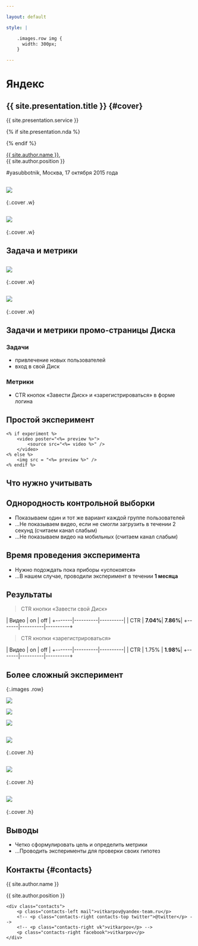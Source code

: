 ```yaml
---

layout: default

style: |

    .images.row img {
      width: 300px;
    }

---
```


# Яндекс

## **{{ site.presentation.title }}** {#cover}

<div class="s">
    <div class="service">{{ site.presentation.service }}</div>
</div>

{% if site.presentation.nda %}
<div class="nda"></div>
{% endif %}

<div class="info">
	<p class="author"><a href="{{ site.author.link }}">{{ site.author.name }}</a>, <br/> {{ site.author.position }}</p>
    <p class="author">#yasubbotnik, Москва, 17 октября 2015 года</p>
</div>

## ![](pictures/disk.png)
{:.cover .w}

## ![](pictures/disk-mini.png)
{:.cover .w}

## **Задача и метрики**

## ![](pictures/waterfall.jpg)
{:.cover .w}

## ![](pictures/agile.jpg)
{:.cover .w}

## Задачи и метрики промо-страницы Диска

### Задачи

* привлечение новых пользователей
* вход в свой Диск

### Метрики

* CTR кнопок «Завести Диск» и «зарегистрироваться» в форме логина

## Простой эксперимент

    <% if experiment %>
        <video poster="<%= preview %>">
            <source src="<%= video %>" />
        </video>
    <% else %>
        <img src = "<%= preview %>" />
    <% endif %>

## **Что нужно учитывать**

## Однородность контрольной выборки

* Показываем один и тот же вариант каждой группе пользователей
* ...Не показываем видео, если не смогли загрузить в течении 2 секунд (считаем канал слабым)
* ...Не показываем видео на мобильных (считаем канал слабым)

## Время проведения эксперимента

* Нужно подождать пока приборы «успокоятся»
* ...В нашем случае, проводили эксперимент в течении **1 месяца**

## Результаты

> CTR кнопки «Завести свой Диск»

| Видео | on       | off      |
+-------|----------|----------|
| CTR   | **7.04%**| **7.86%**|
+-------|----------|----------+

> CTR кнопки «зарегистрироваться»

| Видео | on       | off      |
+-------|----------|----------|
| CTR   | 1.75%    | **1.98%**|
+-------|----------|----------+

## Более сложный эксперимент
{:.images .row}

![](pictures/disk-mini.png)

![](pictures/disk-middle.png)

![](pictures/disk.png)

## ![](pictures/plot1.jpg)
{:.cover .h}

## ![](pictures/plot2.jpg)
{:.cover .h}

## ![](pictures/plot3.jpg)
{:.cover .h}

## Выводы

* Четко сформулировать цель и определить метрики
* ...Проводить эксперименты для проверки своих гипотез

## **Контакты** {#contacts}

<div class="info">
    <p class="author">{{ site.author.name }}</p>
    <p class="position">{{ site.author.position }}</p>

    <div class="contacts">
        <p class="contacts-left mail">vitkarpov@yandex-team.ru</p>
        <!-- <p class="contacts-right contacts-top twitter">@twitter</p> -->
        <!-- <p class="contacts-right vk">vitkarpov</p> -->
        <p class="contacts-right facebook">vitkarpov</p>
    </div>
</div>
